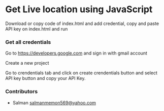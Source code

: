 # Get Live location using JavaScript

Download or copy code of index.html and add credential, copy and paste API key on index.html and run  

### Get all credentials

Go to https://developers.google.com and sign in with gmail account

Create a new project

Go to crendentials tab and click on create crendentials button and select API key button and copy your API Key.


### Contributors
  - Salman <salmanmemon569@yahoo.com>
